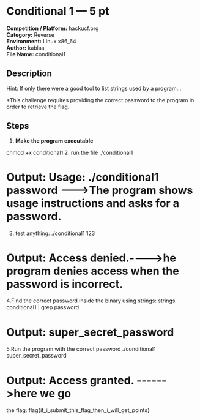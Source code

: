# Conditional 1 — 5 pt

**Competition / Platform:** hackucf.org  
**Category:** Reverse  
**Environment:** Linux x86_64  
**Author:** kablaa  
**File Name:** conditional1  

## Description
Hint: If only there were a good tool to list strings used by a program...

*This challenge requires providing the correct password to the program in order to retrieve the flag.

## Steps

1. **Make the program executable**  

chmod +x conditional1
2. run the file 
./conditional1
# Output: Usage: ./conditional1 password --->The program shows usage instructions and asks for a password.
3. test anything:
./conditional1 123
# Output: Access denied.---->he program denies access when the password is incorrect.
4.Find the correct password inside the binary using strings:
strings conditional1 | grep password
# Output: super_secret_password 
5.Run the program with the correct password
./conditional1 super_secret_password
# Output: Access granted. ------>here we go

the flag: flag{if_i_submit_this_flag_then_i_will_get_points}
